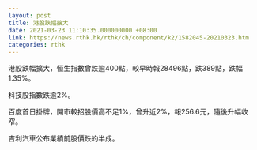 ```yaml
---
layout: post
title: 港股跌幅擴大
date: 2021-03-23 11:10:35.000000000 +08:00
link: https://news.rthk.hk/rthk/ch/component/k2/1582045-20210323.htm
categories: rthk
---
```


港股跌幅擴大，恒生指數曾跌逾400點，較早時報28496點，跌389點，跌幅1.35%。

科技股指數跌逾2%。

百度首日掛牌，開市較招股價高不足1%，曾升近2%，報256.6元，隨後升幅收窄。

吉利汽車公布業績前股價跌約半成。

